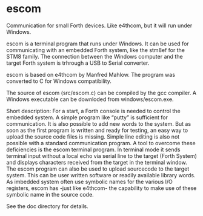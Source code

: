 # escom
Communication for small Forth devices.
Like e4thcom, but it will run under Windows.

escom is a terminal program that runs under Windows.  It can be used for communicating with an embedded Forth system, like the stm8ef for the STM8 family.  The connection between the Windows computer and the target Forth system is trhrough a USB to Serial converter.

escom is based on e4thcom by Manfred Mahlow.  The program was converted to C for Windows compatibility.

The source of escom (src/escom.c) can be compiled by the gcc compiler.  A Windows executable can be downloded from windows/escom.exe.

Short description:
For a start, a Forth console is needed to control the embedded system.  A simple program like “putty” is sufficient for communication.  It is also possible to add new words to the system.  But as soon as the first program is written and ready for testing, an easy way to upload the source code files is missing.  Simple line editing is also not possible with a standard communication program.  A tool to overcome these deficiencies is the escom terminal program.
In terminal mode it sends terminal input without a local echo via serial line to the target (Forth System) and displays characters received from the target in the terminal window.
The escom program can also be used to upload sourcecode to the target system.  This can be user written software or readily available library words.
As imbedded system often use symbolic names for the various I/O registers, escom has -just like e4thcom- the capability to make use of these symbolic name in the source code.

See the doc directory for details.
